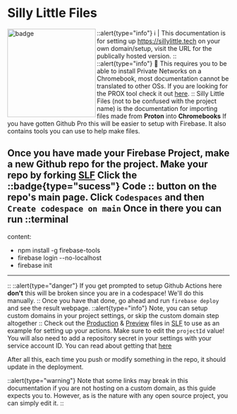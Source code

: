 # Silly Little Files
<img align="left" src="/slf.png" height="200" width="200" alt="badge"/>

::alert{type="info"}
ℹ️ | This documentation is for setting up https://sillylittle.tech on your own domain/setup, visit the URL for the publically hosted version.
::
::alert{type="info"}
📒 This requires you to be able to install Private Networks on a Chromebook, most documentation cannot be translated to other OSs. If you are looking for the PROX tool check it out [here](/setup/acprox).
::
Silly Little Files (not to be confused with the project name) is the documentation for importing files made from **Proton** into **Chromebooks**
If you have gotten Github Pro this will be easier to setup with Firebase.
It also contains tools you can use to help make files.

Once you have made your Firebase Project, make a new Github repo for the project.
Make your repo by forking [SLF](https://github.com/dswan36/SillyLittleFiles/tree/main)
Click the
::badge{type="sucess"}
Code
::
button on the repo's main page.
Click `Codespaces` and then `Create codespace on main`
Once in there you can run
  ::terminal
  ---
  content:
  - npm install -g firebase-tools
  - firebase login --no-localhost
  - firebase init
  ---
  ::
  ::alert{type="danger"}
If you get prompted to setup Github Actions here **don't** this will be broken since you are in a codespace! We'll do this manually.
::
Once you have that done, go ahead and run `firebase deploy` and see the result webpage.
::alert{type="info"}
Note, you can setup custom domains in your project settings, or skip the custom domain step altogether
::
Check out the [Production](https://github.com/dswan36/SillyLittleFiles/blob/main/.github/workflows/deploy-prod.yml) & [Preview](https://github.com/dswan36/SillyLittleFiles/blob/main/.github/workflows/deploy-preview.yml) files in [SLF](https://github.com/dswan36/SillyLittleFiles/tree/main) to use as an example for setting up your actions.
Make sure to edit the `projectId` value!
You will also need to add a repository secret in your settings with your service account ID. You can read about getting that [here](https://github.com/FirebaseExtended/action-hosting-deploy/blob/main/docs/service-account.md)

After all this, each time you push or modify something in the repo, it should update in the deployment.

::alert{type="warning"}
Note that some links may break in this documentation if you are not hosting on a custom domain, as this guide expects you to. However, as is the nature with any open source project, you can simply edit it.
::
